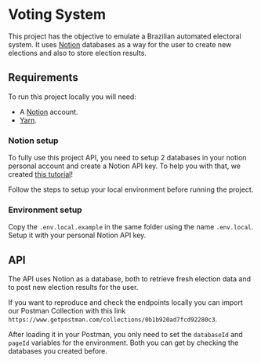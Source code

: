 # Voting System

This project has the objective to emulate a Brazilian automated electoral system. It uses [Notion](https://www.notion.so/) databases
as a way for the user to create new elections and also to store election results.

## Requirements

To run this project locally you will need:

- A [Notion](https://www.notion.so/) account.
- [Yarn](https://yarnpkg.com/).

### Notion setup

To fully use this project API, you need to setup 2 databases in your notion personal account and create a Notion API key.
To help you with that, we created [this tutorial](https://www.notion.so/podcodar/Docs-7e84b843b0ee496d8f4bf3e59683072a)!

Follow the steps to setup your local environment before running the project.

### Environment setup

Copy the `.env.local.example` in the same folder using the name `.env.local`. Setup it with your personal
Notion API key.

## API

The API uses Notion as a database, both to retrieve fresh election data and to post new election results for the user.

If you want to reproduce and check the endpoints locally you can import our Postman Collection
with this link `https://www.getpostman.com/collections/0b1b920ad7fcd92280c3`.

After loading it in your Postman, you only need to set the `databaseId` and `pageId` variables
for the environment. Both you can get by checking the databases you created before.
